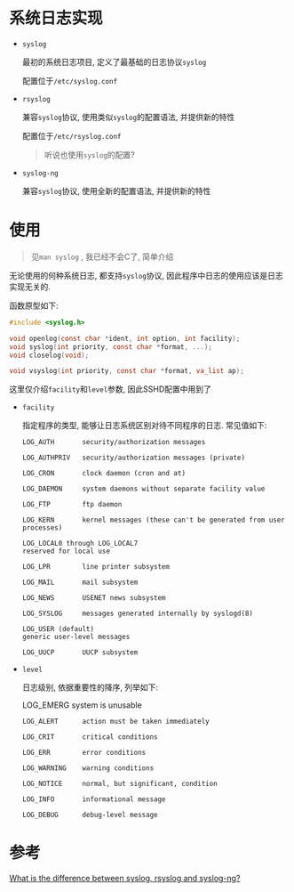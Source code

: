 # 系统日志实现

* `syslog` 

  最初的系统日志项目, 定义了最基础的日志协议`syslog`

  配置位于`/etc/syslog.conf`

* `rsyslog` 

  兼容`syslog`协议, 使用类似`syslog`的配置语法, 并提供新的特性

  配置位于`/etc/rsyslog.conf`

  > 听说也使用`syslog`的配置? 

* `syslog-ng` 

  兼容`syslog`协议, 使用全新的配置语法, 并提供新的特性

# 使用

> 见`man syslog` , 我已经不会C了, 简单介绍

无论使用的何种系统日志, 都支持`syslog`协议, 因此程序中日志的使用应该是日志实现无关的.

函数原型如下:

```c
#include <syslog.h>

void openlog(const char *ident, int option, int facility);
void syslog(int priority, const char *format, ...);
void closelog(void);

void vsyslog(int priority, const char *format, va_list ap);
```

这里仅介绍`facility`和`level`参数, 因此SSHD配置中用到了

* `facility`

  指定程序的类型, 能够让日志系统区别对待不同程序的日志. 常见值如下:

  ```config
  LOG_AUTH       security/authorization messages
  
  LOG_AUTHPRIV   security/authorization messages (private)
  
  LOG_CRON       clock daemon (cron and at)
  
  LOG_DAEMON     system daemons without separate facility value
  
  LOG_FTP        ftp daemon
  
  LOG_KERN       kernel messages (these can't be generated from user processes)
  
  LOG_LOCAL0 through LOG_LOCAL7
  reserved for local use
  
  LOG_LPR        line printer subsystem
  
  LOG_MAIL       mail subsystem
  
  LOG_NEWS       USENET news subsystem
  
  LOG_SYSLOG     messages generated internally by syslogd(8)
  
  LOG_USER (default)
  generic user-level messages
  
  LOG_UUCP       UUCP subsystem
  ```

* `level`

  日志级别, 依据重要性的降序, 列举如下:

  LOG_EMERG      system is unusable

  ```config
  LOG_ALERT      action must be taken immediately
  
  LOG_CRIT       critical conditions
  
  LOG_ERR        error conditions
  
  LOG_WARNING    warning conditions
  
  LOG_NOTICE     normal, but significant, condition
  
  LOG_INFO       informational message
  
  LOG_DEBUG      debug-level message
  ```

# 参考

[What is the difference between syslog, rsyslog and syslog-ng?](https://serverfault.com/questions/692309/what-is-the-difference-between-syslog-rsyslog-and-syslog-ng)